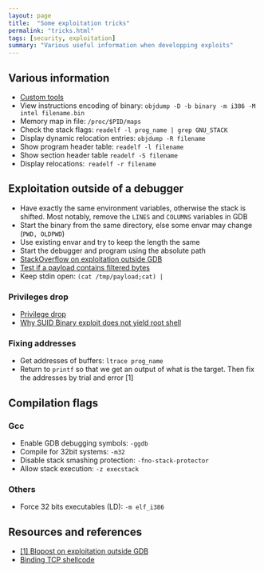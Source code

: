 ```yaml
---
layout: page
title:  "Some exploitation tricks"
permalink: "tricks.html"
tags: [security, exploitation]
summary: "Various useful information when developping exploits"
---
```


## Various information
* [Custom tools](https://github.com/greglan/sec-tools)
* View instructions encoding of binary: `objdump -D -b binary -m i386 -M intel filename.bin`
* Memory map in file: `/proc/$PID/maps`
* Check the stack flags: `readelf -l prog_name | grep GNU_STACK`
* Display dynamic relocation entries: `objdump -R filename`
* Show program header table: `readelf -l filename`
* Show section header table `readelf -S filename`
* Display relocations:` readelf -r filename`

## Exploitation outside of a debugger
* Have exactly the same environment variables, otherwise the stack is shifted. Most notably, remove the `LINES` and `COLUMNS` variables in GDB
* Start the binary from the same directory, else some envar may change (`PWD, OLDPWD`)
* Use existing envar and try to keep the length the same
* Start the debugger and program using the absolute path
* [StackOverflow on exploitation outside GDB](https://stackoverflow.com/questions/17775186/buffer-overflow-works-in-gdb-but-not-without-it/17775966#17775966)
* [Test if a payload contains filtered bytes](https://github.com/greglan/sec-tools/blob/master/check_bad_bytes.py)
* Keep stdin open: `(cat /tmp/payload;cat) | `

### Privileges drop
* [Privilege drop](https://archive.cert.uni-stuttgart.de/vuln-dev/2003/03/msg00024.html)
* [Why SUID Binary exploit does not yield root shell](https://archive.cert.uni-stuttgart.de/vuln-dev/2003/03/msg00024.html)

### Fixing addresses
* Get addresses of buffers: `ltrace prog_name`
* Return to `printf` so that we get an output of what is the target. Then fix the addresses by trial and error [1]


## Compilation flags
### Gcc
* Enable GDB debugging symbols: `-ggdb`
* Compile for 32bit systems: `-m32`
* Disable stack smashing protection: `-fno-stack-protector`
* Allow stack execution: `-z execstack`

### Others
* Force 32 bits executables (LD): `-m elf_i386`


## Resources and references
* [[1] Blopost on exploitation outside GDB](https://www.roguesecurity.in/2018/01/13/buffer-overflow-series-exploit-failing-outside-gdb/)
* [Binding TCP shellcode](https://reboare.github.io/slae/slae1.html)
